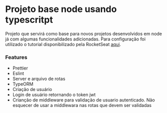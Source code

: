 # Projeto base node usando typescritpt
Projeto que servirá como base para novos projetos desenvolvidos em node já com algumas funcionalidades adicionadas. Para configuração foi utilizado o tutorial disponibilizado pela RocketSeat [aqui](https://www.notion.so/Padr-es-de-projeto-com-ESLint-Prettier-e-EditorConfig-0b57b47a24724c859c0cf226aa0cc3a7).

### Features
  - Prettier
  - Eslint
  - Server e arquivo de rotas
  - TypeORM
  - Criação de usuário
  - Login de usuário retornando o token jwt
  - Crianção de middleware para validação de usuario autenticado. Não esquecer de usar a middlewara nas rotas que devem ser validadas
